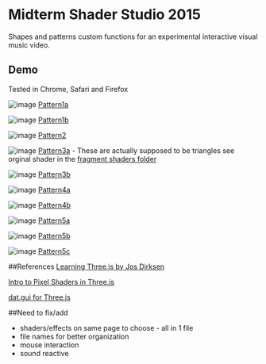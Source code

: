 # Midterm Shader Studio 2015
Shapes and patterns custom functions for an experimental interactive visual music video.

## Demo

Tested in Chrome, Safari and Firefox

![image](http://hangdothiduc.de/mfadt/fall15/vcr-shaders/assets/img/1a-s.png)
[Pattern1a](http://hangdothiduc.de/mfadt/fall15/vcr-shaders/pattern1a.html)

![image](http://hangdothiduc.de/mfadt/fall15/vcr-shaders/assets/img/1b-s.png)
[Pattern1b](http://hangdothiduc.de/mfadt/fall15/vcr-shaders/pattern1b.html)

![image](http://hangdothiduc.de/mfadt/fall15/vcr-shaders/assets/img/2-s.png)
[Pattern2](http://hangdothiduc.de/mfadt/fall15/vcr-shaders/pattern2.html)

![image](http://hangdothiduc.de/mfadt/fall15/vcr-shaders/assets/img/3a-s.png)
[Pattern3a](http://hangdothiduc.de/mfadt/fall15/vcr-shaders/pattern3a.html) - These are actually supposed to be triangles see orginal shader in the [fragment shaders folder](/w07_h01_midterm/fragShaders/patterns/p03a.frag)

![image](http://hangdothiduc.de/mfadt/fall15/vcr-shaders/assets/img/3b-s.png)
[Pattern3b](http://hangdothiduc.de/mfadt/fall15/vcr-shaders/pattern3b.html)

![image](http://hangdothiduc.de/mfadt/fall15/vcr-shaders/assets/img/4a-s.png)
[Pattern4a](http://hangdothiduc.de/mfadt/fall15/vcr-shaders/pattern4a.html)

![image](http://hangdothiduc.de/mfadt/fall15/vcr-shaders/assets/img/4b-s.png)
[Pattern4b](http://hangdothiduc.de/mfadt/fall15/vcr-shaders/pattern4b.html)

![image](http://hangdothiduc.de/mfadt/fall15/vcr-shaders/assets/img/5a-s.png)
[Pattern5a](http://hangdothiduc.de/mfadt/fall15/vcr-shaders/pattern5a.html)

![image](http://hangdothiduc.de/mfadt/fall15/vcr-shaders/assets/img/5b-s.png)
[Pattern5b](http://hangdothiduc.de/mfadt/fall15/vcr-shaders/pattern5b.html)

![image](http://hangdothiduc.de/mfadt/fall15/vcr-shaders/assets/img/5c-s.png)
[Pattern5c](http://hangdothiduc.de/mfadt/fall15/vcr-shaders/pattern5c.html)


##References
[Learning Three.js by Jos Dirksen](https://github.com/josdirksen/learning-threejs)

[Intro to Pixel Shaders in Three.js](http://www.airtightinteractive.com/2013/02/intro-to-pixel-shaders-in-three-js/)

[dat.gui for Three.js](http://workshop.chromeexperiments.com/examples/gui/#1--Basic-Usage)

##Need to fix/add
- shaders/effects on same page to choose - all in 1 file
- file names for better organization
- mouse interaction
- sound reactive